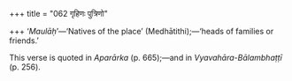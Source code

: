+++
title = "062 गृहिणः पुत्रिणो"

+++
‘*Maulāḥ*’—‘Natives of the place’ (Medhātithi);—‘heads of families or
friends.’

This verse is quoted in *Aparārka* (p. 665);—and in
*Vyavahāra-Bālambhaṭṭī* (p. 256).
